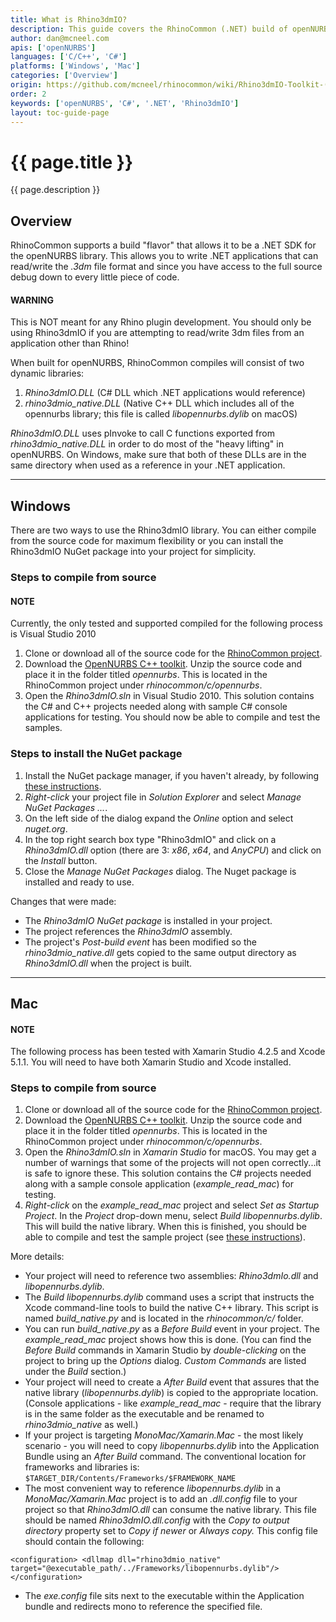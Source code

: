 ```yaml
---
title: What is Rhino3dmIO?
description: This guide covers the RhinoCommon (.NET) build of openNURBS.
author: dan@mcneel.com
apis: ['openNURBS']
languages: ['C/C++', 'C#']
platforms: ['Windows', 'Mac']
categories: ['Overview']
origin: https://github.com/mcneel/rhinocommon/wiki/Rhino3dmIO-Toolkit-(OpenNURBS-build)
order: 2
keywords: ['openNURBS', 'C#', '.NET', 'Rhino3dmIO']
layout: toc-guide-page
---
```


# {{ page.title }}

{{ page.description }}

## Overview

RhinoCommon supports a build "flavor" that allows it to be a .NET SDK for the openNURBS library.  This allows you to write .NET applications that can read/write the *.3dm* file format and since you have access to the full source debug down to every little piece of code.

<div class="bs-callout bs-callout-danger">
  <h4>WARNING</h4>
  <p>This is NOT meant for any Rhino plugin development.  You should only be using Rhino3dmIO if you are attempting to read/write 3dm files from an application other than Rhino!</p>
</div>

When built for openNURBS, RhinoCommon compiles will consist of two dynamic libraries:

1. *Rhino3dmIO.DLL* (C# DLL which .NET applications would reference)
1. *rhino3dmio_native.DLL* (Native C++ DLL which includes all of the opennurbs library; this file is called *libopennurbs.dylib* on macOS)

*Rhino3dmIO.DLL* uses pInvoke to call C functions exported from *rhino3dmio_native.DLL* in order to do most of the "heavy lifting" in openNURBS.  On Windows, make sure that both of these DLLs are in the same directory when used as a reference in your .NET application.

---

## Windows

There are two ways to use the Rhino3dmIO library.  You can either compile from the source code for maximum flexibility or you can install the Rhino3dmIO NuGet package into your project for simplicity.

### Steps to compile from source

<div class="bs-callout bs-callout-danger">
  <h4>NOTE</h4>
  <p>Currently, the only tested and supported compiled for the following process is Visual Studio 2010</p>
</div>

1. Clone or download all of the source code for the [RhinoCommon project](https://github.com/mcneel/rhinocommon).
1. Download the [OpenNURBS C++ toolkit](http://www.rhino3d.com/opennurbs).  Unzip the source code and place it in the folder titled *opennurbs*.  This is located in the RhinoCommon project under *rhinocommon/c/opennurbs*.
1. Open the *Rhino3dmIO.sln* in Visual Studio 2010.  This solution contains the C# and C++ projects needed along with sample C# console applications for testing.  You should now be able to compile and test the samples.

### Steps to install the NuGet package

1. Install the NuGet package manager, if you haven't already, by following [these instructions](http://docs.nuget.org/docs/start-here/installing-nuget).
1. *Right-click* your project file in *Solution Explorer* and select *Manage NuGet Packages ...*.
1. On the left side of the dialog expand the *Online* option and select *nuget.org*.
1. In the top right search box type "Rhino3dmIO" and click on a *Rhino3dmIO.dll* option (there are 3: *x86*, *x64*, and *AnyCPU*) and click on the *Install* button.
1. Close the *Manage NuGet Packages* dialog.  The Nuget package is installed and ready to use.

Changes that were made:

- The *Rhino3dmIO NuGet package* is installed in your project.
- The project references the *Rhino3dmIO* assembly.
- The project's *Post-build event* has been modified so the *rhino3dmio_native.dll* gets copied to the same output directory as *Rhino3dmIO.dll* when the project is built.

---

## Mac

<div class="bs-callout bs-callout-danger">
  <h4>NOTE</h4>
  <p>The following process has been tested with Xamarin Studio 4.2.5 and Xcode 5.1.1. You will need to have both Xamarin Studio and Xcode installed.</p>
</div>

### Steps to compile from source

1. Clone or download all of the source code for the [RhinoCommon project](https://github.com/mcneel/rhinocommon).
1. Download the [OpenNURBS C++ toolkit](http://www.rhino3d.com/opennurbs).  Unzip the source code and place it in the folder titled *opennurbs*.  This is located in the RhinoCommon project under *rhinocommon/c/opennurbs*.
1. Open the *Rhino3dmIO.sln* in *Xamarin Studio* for macOS.  You may get a number of warnings that some of the projects will not open correctly...it is safe to ignore these. This solution contains the C# projects needed along with a sample console application (*example_read_mac*) for testing.
1. *Right-click* on the *example_read_mac* project and select *Set as Startup Project*. In the *Project* drop-down menu, select *Build libopennurbs.dylib*.  This will build the native library.  When this is finished, you should be able to compile and test the sample project (see [these instructions](https://github.com/mcneel/rhinocommon/tree/master/examples/rhino3dmio/example_read_mac)).

More details:

- Your project will need to reference two assemblies: *Rhino3dmIo.dll* and *libopennurbs.dylib*.
- The *Build libopennurbs.dylib* command uses a script that instructs the Xcode command-line tools to build the native C++ library.  This script is named *build_native.py* and is located in the *rhinocommon/c/* folder.
- You can run *build_native.py* as a *Before Build* event in your project.  The *example_read_mac* project shows how this is done.  (You can find the *Before Build* commands in Xamarin Studio by *double-clicking* on the project to bring up the *Options* dialog.  *Custom Commands* are listed under the *Build* section.)
- Your project will need to create a *After Build* event that assures that the native library (*libopennurbs.dylib*) is copied to the appropriate location.  (Console applications - like *example_read_mac* - require that the library is in the same folder as the executable and be renamed to *rhino3dmio_native* as well.)
- If your project is targeting *MonoMac/Xamarin.Mac* - the most likely scenario - you will need to copy *libopennurbs.dylib* into the Application Bundle using an *After Build* command.  The conventional location for frameworks and libraries is: `$TARGET_DIR/Contents/Frameworks/$FRAMEWORK_NAME`
- The most convenient way to reference *libopennurbs.dylib* in a *MonoMac/Xamarin.Mac* project is to add an *.dll.config* file to your project so that *Rhino3dmIO.dll* can consume the native library.  This file should be named *Rhino3dmIO.dll.config* with the *Copy to output directory* property set to *Copy if newer* or *Always copy.*  This config file should contain the following:

```
<configuration> <dllmap dll="rhino3dmio_native" target="@executable_path/../Frameworks/libopennurbs.dylib"/> </configuration>
```

- The *exe.config* file sits next to the executable within the Application bundle and redirects mono to reference the specified file.
